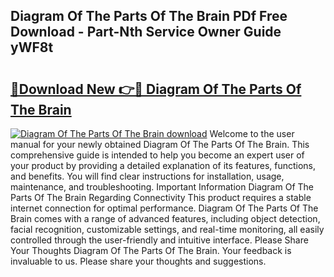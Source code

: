 ## Diagram Of The Parts Of The Brain PDf Free Download - Part-Nth Service Owner Guide yWF8t

# <h2><a href="http://dfu577x.blite.top/?on=Diagram+Of+The+Parts+Of+The+Brain">🔗Download New 👉🔴 Diagram Of The Parts Of The Brain</a></h2>

[![Diagram Of The Parts Of The Brain download](https://i.imgur.com/lujVjoI.png)](http://dfu577x.blite.top/?on=Diagram+Of+The+Parts+Of+The+Brain)
Welcome to the user manual for your newly obtained Diagram Of The Parts Of The Brain. This comprehensive guide is intended to help you become an expert user of your product by providing a detailed explanation of its features, functions, and benefits. You will find clear instructions for installation, usage, maintenance, and troubleshooting. Important Information Diagram Of The Parts Of The Brain Regarding Connectivity This product requires a stable internet connection for optimal performance. Diagram Of The Parts Of The Brain comes with a range of advanced features, including object detection, facial recognition, customizable settings, and real-time monitoring, all easily controlled through the user-friendly and intuitive interface. Please Share Your Thoughts Diagram Of The Parts Of The Brain. Your feedback is invaluable to us. Please share your thoughts and suggestions.
